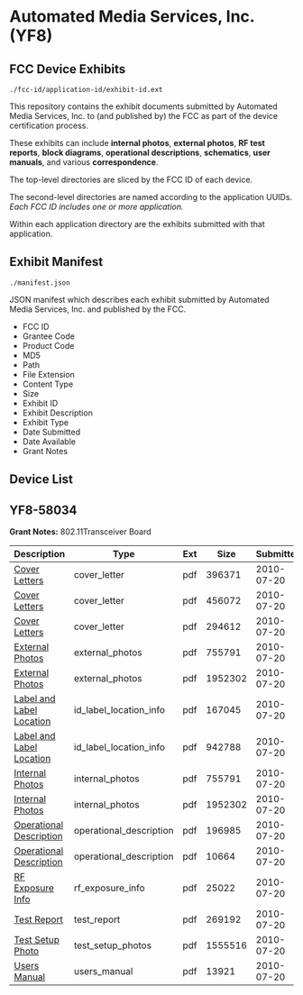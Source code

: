 # Automated Media Services, Inc. (YF8)
## FCC Device Exhibits

```
./fcc-id/application-id/exhibit-id.ext
```

This repository contains the exhibit documents submitted by Automated Media Services, Inc. to (and published by) the FCC as part of the device certification process.

These exhibits can include **internal photos**, **external photos**, **RF test reports**, **block diagrams**, **operational descriptions**, **schematics**, **user manuals**, and various **correspondence**.

The top-level directories are sliced by the FCC ID of each device.

The second-level directories are named according to the application UUIDs. *Each FCC ID includes one or more application.*

Within each application directory are the exhibits submitted with that application. 

## Exhibit Manifest

```
./manifest.json
```

JSON manifest which describes each exhibit submitted by Automated Media Services, Inc. and published by the FCC.

- FCC ID
- Grantee Code
- Product Code
- MD5
- Path
- File Extension
- Content Type
- Size
- Exhibit ID
- Exhibit Description
- Exhibit Type
- Date Submitted
- Date Available
- Grant Notes

## Device List
## YF8-58034
**Grant Notes:** 802.11Transceiver Board

| Description | Type | Ext | Size | Submitted | Available |
| ----------- | ---- | --- | ---- | --------- | --------- |
| [Cover Letters](YF8-58034/1e0f4e4295d29bced0146ac24d76fa8e/1314281.pdf) | cover_letter | pdf | 396371 | 2010-07-20 | 2010-07-20 |
| [Cover Letters](YF8-58034/1e0f4e4295d29bced0146ac24d76fa8e/1314282.pdf) | cover_letter | pdf | 456072 | 2010-07-20 | 2010-07-20 |
| [Cover Letters](YF8-58034/1e0f4e4295d29bced0146ac24d76fa8e/1314283.pdf) | cover_letter | pdf | 294612 | 2010-07-20 | 2010-07-20 |
| [External Photos](YF8-58034/1e0f4e4295d29bced0146ac24d76fa8e/1314284.pdf) | external_photos | pdf | 755791 | 2010-07-20 | 2010-07-20 |
| [External Photos](YF8-58034/1e0f4e4295d29bced0146ac24d76fa8e/1314285.pdf) | external_photos | pdf | 1952302 | 2010-07-20 | 2010-07-20 |
| [Label and Label Location](YF8-58034/1e0f4e4295d29bced0146ac24d76fa8e/1314286.pdf) | id_label_location_info | pdf | 167045 | 2010-07-20 | 2010-07-20 |
| [Label and Label Location](YF8-58034/1e0f4e4295d29bced0146ac24d76fa8e/1314287.pdf) | id_label_location_info | pdf | 942788 | 2010-07-20 | 2010-07-20 |
| [Internal Photos](YF8-58034/1e0f4e4295d29bced0146ac24d76fa8e/1314284.pdf) | internal_photos | pdf | 755791 | 2010-07-20 | 2010-07-20 |
| [Internal Photos](YF8-58034/1e0f4e4295d29bced0146ac24d76fa8e/1314285.pdf) | internal_photos | pdf | 1952302 | 2010-07-20 | 2010-07-20 |
| [Operational Description](YF8-58034/1e0f4e4295d29bced0146ac24d76fa8e/1314290.pdf) | operational_description | pdf | 196985 | 2010-07-20 | 2010-07-20 |
| [Operational Description](YF8-58034/1e0f4e4295d29bced0146ac24d76fa8e/1314291.pdf) | operational_description | pdf | 10664 | 2010-07-20 | 2010-07-20 |
| [RF Exposure Info](YF8-58034/1e0f4e4295d29bced0146ac24d76fa8e/1314292.pdf) | rf_exposure_info | pdf | 25022 | 2010-07-20 | 2010-07-20 |
| [Test Report](YF8-58034/1e0f4e4295d29bced0146ac24d76fa8e/1314294.pdf) | test_report | pdf | 269192 | 2010-07-20 | 2010-07-20 |
| [Test Setup Photo](YF8-58034/1e0f4e4295d29bced0146ac24d76fa8e/1314295.pdf) | test_setup_photos | pdf | 1555516 | 2010-07-20 | 2010-07-20 |
| [Users Manual](YF8-58034/1e0f4e4295d29bced0146ac24d76fa8e/1314296.pdf) | users_manual | pdf | 13921 | 2010-07-20 | 2010-07-20 |
